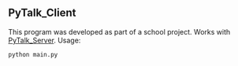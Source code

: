 ## PyTalk_Client
This program was developed as part of a school project. Works with [PyTalk_Server](https://github.com/phlourishdev/PyTalk_Server).
Usage:
```shell
python main.py
```

